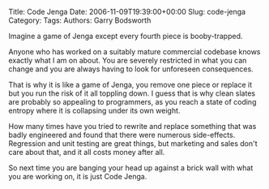 Title: Code Jenga
Date: 2006-11-09T19:39:00+00:00
Slug: code-jenga
Category: 
Tags: 
Authors: Garry Bodsworth

Imagine a game of Jenga except every fourth piece is booby-trapped.

Anyone who has worked on a suitably mature commercial codebase knows exactly what I am on about.  You are severely restricted in what you can change and you are always having to look for unforeseen consequences.

That is why it is like a game of Jenga, you remove one piece or replace it but you run the risk of it all toppling down.  I guess that is why clean slates are probably so appealing to programmers, as you reach a state of coding entropy where it is collapsing under its own weight.

How many times have you tried to rewrite and replace something that was badly engineered and found that there were numerous side-effects.  Regression and unit testing are great things, but marketing and sales don't care about that, and it all costs money after all.

So next time you are banging your head up against a brick wall with what you are working on, it is just Code Jenga.

<a onblur="try {parent.deselectBloggerImageGracefully();} catch(e) {}" href="http://photos1.blogger.com/blogger2/5090/4314/1600/jenga.jpg"><img style="cursor:pointer; cursor:hand;" src="http://photos1.blogger.com/blogger2/5090/4314/320/jenga.jpg" border="0" alt="" /></a>
